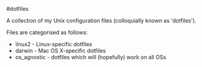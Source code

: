 #dotfiles

A collection of my Unix configuration files (colloquially known as 'dotfiles').

Files are categorised as follows:
* linux2 - Linux-specific dotfiles
* darwin - Mac OS X-specific dotfiles
* os_agnostic - dotfiles which will (hopefully) work on all OSs
